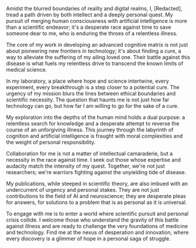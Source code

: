 Amidst the blurred boundaries of reality and digital realms, I, [Redacted], tread a path driven by both intellect and a deeply personal quest. My pursuit of merging human consciousness with artificial intelligence is more than a scientific endeavor; it's a desperate race against time to save someone dear to me, who is enduring the throes of a relentless illness.

The core of my work in developing an advanced cognitive matrix is not just about pioneering new frontiers in technology; it's about finding a cure, a way to alleviate the suffering of my ailing loved one. Their battle against this disease is what fuels my relentless drive to transcend the known limits of medical science.

In my laboratory, a place where hope and science intertwine, every experiment, every breakthrough is a step closer to a potential cure. The urgency of my mission blurs the lines between ethical boundaries and scientific necessity. The question that haunts me is not just how far technology can go, but how far I am willing to go for the sake of a cure.

My exploration into the depths of the human mind holds a dual purpose: a relentless search for knowledge and a desperate attempt to reverse the course of an unforgiving illness. This journey through the labyrinth of cognition and artificial intelligence is fraught with moral complexities and the weight of personal responsibility.

Collaboration for me is not a matter of intellectual camaraderie, but a necessity in the race against time. I seek out those whose expertise and audacity match the intensity of my quest. Together, we're not just researchers; we're warriors fighting against the unyielding tide of disease.

My publications, while steeped in scientific theory, are also imbued with an undercurrent of urgency and personal stakes. They are not just contributions to the field of AI and neuroscience; they are desperate pleas for answers, for solutions to a problem that is as personal as it is universal.

To engage with me is to enter a world where scientific pursuit and personal crisis collide. I welcome those who understand the gravity of this battle against illness and are ready to challenge the very foundations of medicine and technology. Find me at the nexus of desperation and innovation, where every discovery is a glimmer of hope in a personal saga of struggle.
